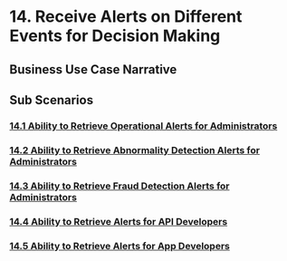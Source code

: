 # 14. Receive Alerts on Different Events for Decision Making

## Business Use Case Narrative
<business use case>

## Sub Scenarios

### [14.1 Ability to Retrieve Operational Alerts for Administrators](https://github.com/wso2/product-apim/tree/product-scenarios/product-scenarios/14-receive-alerts-on-different-events-for-decision-making/14.1-ability-to-retrieve-operational-alerts-for-administrators)
### [14.2 Ability to Retrieve Abnormality Detection Alerts for Administrators](https://github.com/wso2/product-apim/tree/product-scenarios/product-scenarios/14-receive-alerts-on-different-events-for-decision-making/14.2-ability-to-retrieve-abnormality-detection-alerts-for-administrators)
### [14.3 Ability to Retrieve Fraud Detection Alerts for Administrators](https://github.com/wso2/product-apim/tree/product-scenarios/product-scenarios/14-receive-alerts-on-different-events-for-decision-making/14.3-ability-to-retrieve-fraud-detection-alerts-for-administrators)
### [14.4 Ability to Retrieve Alerts for API Developers](https://github.com/wso2/product-apim/tree/product-scenarios/product-scenarios/14-receive-alerts-on-different-events-for-decision-making/14.4-ability-to-retrieve-alerts-for-api-developers)
### [14.5 Ability to Retrieve Alerts for App Developers](https://github.com/wso2/product-apim/tree/product-scenarios/product-scenarios/14-receive-alerts-on-different-events-for-decision-making/14.5-ability-to-retrieve-alerts-for-app-developers)